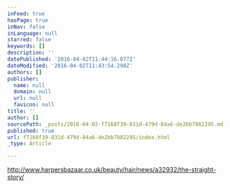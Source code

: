 ```yaml
---
inFeed: true
hasPage: true
inNav: false
inLanguage: null
starred: false
keywords: []
description: ''
datePublished: '2016-04-02T11:44:16.077Z'
dateModified: '2016-04-02T11:43:54.298Z'
authors: []
publisher:
  name: null
  domain: null
  url: null
  favicon: null
title: ''
author: []
sourcePath: _posts/2016-04-02-f7168f39-831d-479d-84a6-de2bb7982295.md
published: true
url: f7168f39-831d-479d-84a6-de2bb7982295/index.html
_type: Article

---
```

http://www.harpersbazaar.co.uk/beauty/hair/news/a32932/the-straight-story/